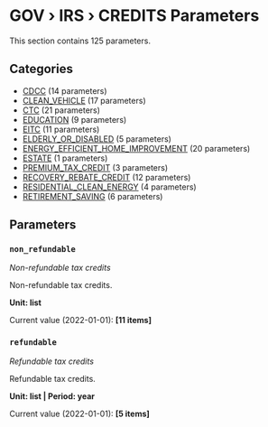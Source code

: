 # GOV › IRS › CREDITS Parameters

This section contains 125 parameters.

## Categories

- [CDCC](cdcc/index.md) (14 parameters)
- [CLEAN_VEHICLE](clean_vehicle/index.md) (17 parameters)
- [CTC](ctc/index.md) (21 parameters)
- [EDUCATION](education/index.md) (9 parameters)
- [EITC](eitc/index.md) (11 parameters)
- [ELDERLY_OR_DISABLED](elderly_or_disabled/index.md) (5 parameters)
- [ENERGY_EFFICIENT_HOME_IMPROVEMENT](energy_efficient_home_improvement/index.md) (20 parameters)
- [ESTATE](estate/index.md) (1 parameters)
- [PREMIUM_TAX_CREDIT](premium_tax_credit/index.md) (3 parameters)
- [RECOVERY_REBATE_CREDIT](recovery_rebate_credit/index.md) (12 parameters)
- [RESIDENTIAL_CLEAN_ENERGY](residential_clean_energy/index.md) (4 parameters)
- [RETIREMENT_SAVING](retirement_saving/index.md) (6 parameters)

## Parameters

### `non_refundable`
*Non-refundable tax credits*

Non-refundable tax credits.

**Unit: list**

Current value (2022-01-01): **[11 items]**


### `refundable`
*Refundable tax credits*

Refundable tax credits.

**Unit: list | Period: year**

Current value (2022-01-01): **[5 items]**

